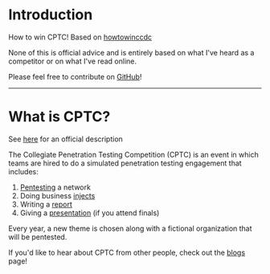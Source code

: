 # Introduction
How to win CPTC! Based on [howtowinccdc](https://howtowinccdc.com/wiki/)

None of this is official advice and is entirely based on what I've heard as a competitor or on what I've read online. 

Please feel free to contribute on [GitHub](https://github.com/adamkadaban/howtowincptc)!

---

# What is CPTC?

See [here](https://cp.tc/overview) for an official description

The Collegiate Penetration Testing Competition (CPTC) is an event in which teams are hired to do a simulated penetration testing engagement that includes:
1. [Pentesting](pentesting/index.html) a network
1. Doing business [injects](injects/index.html)
1. Writing a [report](reporting/index.html)
1. Giving a [presentation](presentations/index.html) (if you attend finals)

Every year, a new theme is chosen along with a fictional organization that will be pentested. 

If you'd like to hear about CPTC from other people, check out the [blogs](blogs/index.html) page!
